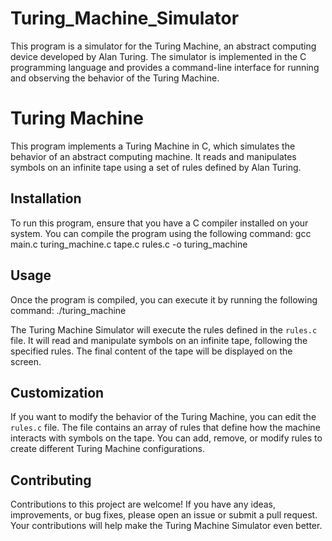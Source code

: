 # Turing_Machine_Simulator

This program is a simulator for the Turing Machine, an abstract computing device developed by Alan Turing. The simulator is implemented in the C programming language and provides a command-line interface for running and observing the behavior of the Turing Machine.

# Turing Machine
This program implements a Turing Machine in C, which simulates the behavior of an abstract computing machine. It reads and manipulates symbols on an infinite tape using a set of rules defined by Alan Turing.

## Installation
To run this program, ensure that you have a C compiler installed on your system. You can compile the program using the following command: 
                      gcc main.c turing_machine.c tape.c rules.c -o turing_machine


## Usage
Once the program is compiled, you can execute it by running the following command:
                                  ./turing_machine

The Turing Machine Simulator will execute the rules defined in the `rules.c` file. It will read and manipulate symbols on an infinite tape, following the specified rules. The final content of the tape will be displayed on the screen.

## Customization
If you want to modify the behavior of the Turing Machine, you can edit the `rules.c` file. The file contains an array of rules that define how the machine interacts with symbols on the tape. You can add, remove, or modify rules to create different Turing Machine configurations.

## Contributing
Contributions to this project are welcome! If you have any ideas, improvements, or bug fixes, please open an issue or submit a pull request. Your contributions will help make the Turing Machine Simulator even better.


